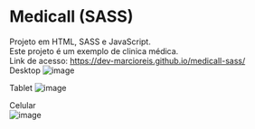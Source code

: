 # Medicall (SASS)
Projeto em HTML, SASS e JavaScript.<br>
Este projeto é um exemplo de clinica médica.<br>
Link de acesso: https://dev-marcioreis.github.io/medicall-sass/ <br>
Desktop
![image](https://user-images.githubusercontent.com/122680054/213713975-84d632e3-7505-4856-b2cb-9479c4813c37.png)

Tablet
![image](https://user-images.githubusercontent.com/122680054/213714142-73936405-9acc-45c1-9f5e-b0d15d77aabc.png)

Celular <br>
![image](https://user-images.githubusercontent.com/122680054/213714282-0add5bd3-c8aa-4a22-a6db-124ba5d02ea6.png)

